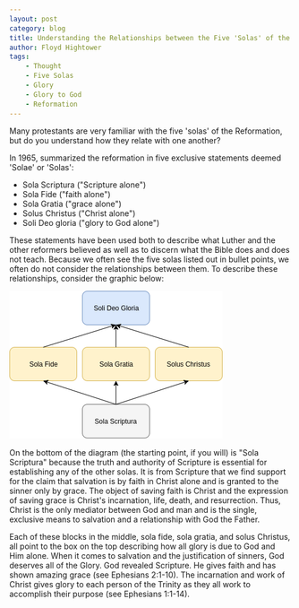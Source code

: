 ```yaml
---
layout: post
category: blog
title: Understanding the Relationships between the Five 'Solas' of the Reformation.
author: Floyd Hightower
tags:
    - Thought
    - Five Solas
    - Glory
    - Glory to God
    - Reformation
---
```


Many protestants are very familiar with the five 'solas' of the Reformation, but do you understand how they relate with one another?

In 1965, <intro here> summarized the reformation in five exclusive statements deemed 'Solae' or 'Solas':

- Sola Scriptura ("Scripture alone")
- Sola Fide ("faith alone")
- Sola Gratia ("grace alone")
- Solus Christus ("Christ alone")
- Soli Deo gloria ("glory to God alone")

These statements have been used both to describe what Luther and the other reformers believed as well as to discern what the Bible does and does not teach. Because we often see the five solas listed out in bullet points, we often do not consider the relationships between them. To describe these relationships, consider the graphic below:

![How the five solae relate to one another](/images/five-solae.png)

On the bottom of the diagram (the starting point, if you will) is "Sola Scriptura" because the truth and authority of Scripture is essential for establishing any of the other solas. It is from Scripture that we find support for the claim that salvation is by faith in Christ alone and is granted to the sinner only by grace. The object of saving faith is Christ and the expression of saving grace is Christ's incarnation, life, death, and resurrection. Thus, Christ is the only mediator between God and man and is the single, exclusive means to salvation and a relationship with God the Father.

Each of these blocks in the middle, sola fide, sola gratia, and solus Christus, all point to the box on the top describing how all glory is due to God and Him alone. When it comes to salvation and the justification of sinners, God deserves all of the Glory. God revealed Scripture. He gives faith and has shown amazing grace (see Ephesians 2:1-10). The incarnation and work of Christ gives glory to each person of the Trinity as they all work to accomplish their purpose (see Ephesians 1:1-14).


